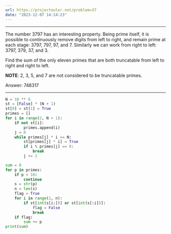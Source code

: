 ```yaml
---
url: https://projecteuler.net/problem=37
date: "2023-12-07 14:14:23"
---
```

---
The number $3797$ has an interesting property. Being prime itself, it is possible to continuously remove digits from left to right, and remain prime at each stage: $3797$, $797$, $97$, and $7$. Similarly we can work from right to left: $3797$, $379$, $37$, and $3$.

Find the sum of the only eleven primes that are both truncatable from left to right and right to left.

**NOTE**: $2$, $3$, $5$, and $7$ are not considered to be truncatable primes.

Answer: 748317

---
```python
N = 10 ** 6
st = [False] * (N + 1)
st[0] = st[1] = True
primes = []
for i in range(2, N + 1):
    if not st[i]:
        primes.append(i)
    j = 0
    while primes[j] * i <= N:
        st[primes[j] * i] = True
        if i % primes[j] == 0:
            break
        j += 1

sum = 0
for p in primes:
    if p < 10:
        continue
    s = str(p)
    n = len(s)
    flag = True
    for i in range(1, n):
        if st[int(s[i:])] or st[int(s[:i])]:
            flag = False
            break
    if flag:
        sum += p
print(sum)
```